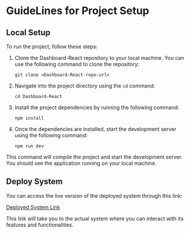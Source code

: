 # GuideLines for Project Setup

## Local Setup

To run the project, follow these steps:

1. Clone the Dashboard-React repository to your local machine. You can use the following command to clone the repository:

   ```shell
   git clone <Dashboard-React-repo-url>
   ```

2. Navigate into the project directory using the `cd` command:

   ```shell
   cd Dashboard-React
   ```

3. Install the project dependencies by running the following command:

   ```shell
   npm install
   ```

4. Once the dependencies are installed, start the development server using the following command:

   ```shell
   npm run dev
   ```

This command will compile the project and start the development server. You should see the application running on your local machine.

## Deploy System

You can access the live version of the deployed system through this link:

[Deployed System Link](https://dashboard-react-kappa-seven.vercel.app/)

This link will take you to the actual system where you can interact with its features and functionalities.
